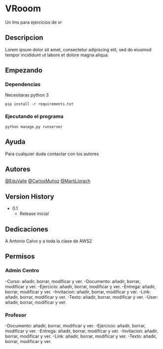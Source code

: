 # VRooom

Un lms para ejercicios de vr

## Descripcion

Lorem ipsum dolor sit amet, consectetur adipiscing elit, sed do eiusmod tempor incididunt ut labore et dolore magna aliqua.

## Empezando

### Dependencias

Necesitaras python 3 
```
pip install -r requirements.txt
```

### Ejecutando el programa

```
python manage.py runserver
```

## Ayuda

Para cualquier duda contactar con los autores

## Autores
  
[@EduValle](https://github.com/edupedu101/)
[@CarlosMuñoz](https://github.com/CarlosMunozRo/)
[@MartiLlorach](https://github.com/MartiLlorach/)


## Version History

* 0.1
    * Release inicial

## Dedicaciones

A Antonio Calvo y a toda la clase de AWS2

## Permisos

### Admin Centro
-Curso: añadir, borrar, modificar y ver.
-Documento: añadir, borrar, modificar y ver. 
-Ejercicio: añadir, borrar, modificar y ver.
-Entrega: añadir, borrar, modificar y ver.
-Invitacion: añadir, borrar, modificar y ver.
-Link: añadir, borrar, modificar y ver.
-Texto: añadir, borrar, modificar y ver.
-User: añadir, borrar, modificar y ver.

### Profesor
-Documento: añadir, borrar, modificar y ver. 
-Ejercicio: añadir, borrar, modificar y ver.
-Entrega: añadir, borrar, modificar y ver.
-Invitacion: añadir, borrar, modificar y ver.
-Link: añadir, borrar, modificar y ver.
-Texto: añadir, borrar, modificar y ver.




